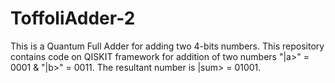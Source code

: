 # ToffoliAdder-2
This is a Quantum Full Adder for adding two 4-bits numbers. This repository contains code on QISKIT framework for addition of two numbers "|a>" = 0001 &amp; "|b>" = 0011. The resultant number is |sum> = 01001.
